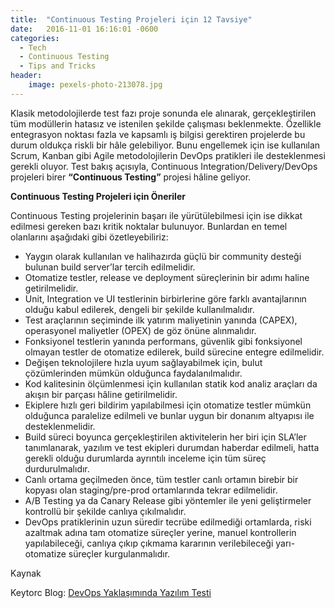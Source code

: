 ```yaml
---
title:  "Continuous Testing Projeleri için 12 Tavsiye"
date:   2016-11-01 16:16:01 -0600
categories:
  - Tech
  - Continuous Testing
  - Tips and Tricks
header:
    image: pexels-photo-213078.jpg
---
```

Klasik metodolojilerde test fazı proje sonunda ele alınarak, gerçekleştirilen tüm modüllerin hatasız ve istenilen şekilde çalışması beklenmekte. Özellikle entegrasyon noktası fazla ve kapsamlı iş bilgisi gerektiren projelerde bu durum oldukça riskli bir hâle gelebiliyor. Bunu engellemek için ise kullanılan Scrum, Kanban gibi Agile metodolojilerin DevOps pratikleri ile desteklenmesi gerekli oluyor. Test bakış açısıyla, Continuous Integration/Delivery/DevOps projeleri birer <b>“Continuous Testing”</b> projesi hâline geliyor.

<b>Continuous Testing Projeleri için Öneriler</b>

Continuous Testing projelerinin başarı ile yürütülebilmesi için ise dikkat edilmesi gereken bazı kritik noktalar bulunuyor. Bunlardan en temel olanlarını aşağıdaki gibi özetleyebiliriz:

- Yaygın olarak kullanılan ve halihazırda güçlü bir community desteği bulunan build server’lar tercih edilmelidir.
- Otomatize testler, release ve deployment süreçlerinin bir adımı haline getirilmelidir.
- Unit, Integration ve UI testlerinin birbirlerine göre farklı avantajlarının olduğu kabul edilerek, dengeli bir şekilde kullanılmalıdır.
- Test araçlarının seçiminde ilk yatırım maliyetinin yanında (CAPEX), operasyonel maliyetler (OPEX) de göz önüne alınmalıdır.
- Fonksiyonel testlerin yanında performans, güvenlik gibi fonksiyonel olmayan testler de otomatize edilerek, build sürecine entegre edilmelidir.
- Değişen teknolojilere hızla uyum sağlayabilmek için, bulut çözümlerinden mümkün olduğunca faydalanılmalıdır.
- Kod kalitesinin ölçümlenmesi için kullanılan statik kod analiz araçları da akışın bir parçası hâline getirilmelidir.
- Ekiplere hızlı geri bildirim yapılabilmesi için otomatize testler mümkün olduğunca paralelize edilmeli ve bunlar uygun bir donanım altyapısı ile desteklenmelidir.
- Build süreci boyunca gerçekleştirilen aktivitelerin her biri için SLA’ler tanımlanarak, yazılım ve test ekipleri durumdan haberdar edilmeli, hatta gerekli olduğu durumlarda ayrıntılı inceleme için tüm süreç durdurulmalıdır.
- Canlı ortama geçilmeden önce, tüm testler canlı ortamın birebir bir kopyası olan staging/pre-prod ortamlarında tekrar edilmelidir.
- A/B Testing ya da Canary Release gibi yöntemler ile yeni geliştirmeler kontrollü bir şekilde canlıya çıkılmalıdır.
- DevOps pratiklerinin uzun süredir tecrübe edilmediği ortamlarda, riski azaltmak adına tam otomatize süreçler yerine, manuel kontrollerin yapılabileceği, canlıya çıkıp çıkmama kararının verilebileceği yarı-otomatize süreçler kurgulanmalıdır.

Kaynak

Keytorc Blog: [DevOps Yaklaşımında Yazılım Testi](http://www.keytorc.com/blog/devops-yaklasiminda-yazilim-testi_3625/)